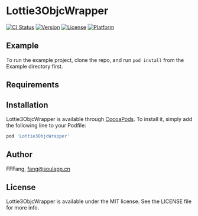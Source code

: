 # Lottie3ObjcWrapper

[![CI Status](https://img.shields.io/travis/FFFang/Lottie3ObjcWrapper.svg?style=flat)](https://travis-ci.org/FFFang/Lottie3ObjcWrapper)
[![Version](https://img.shields.io/cocoapods/v/Lottie3ObjcWrapper.svg?style=flat)](https://cocoapods.org/pods/Lottie3ObjcWrapper)
[![License](https://img.shields.io/cocoapods/l/Lottie3ObjcWrapper.svg?style=flat)](https://cocoapods.org/pods/Lottie3ObjcWrapper)
[![Platform](https://img.shields.io/cocoapods/p/Lottie3ObjcWrapper.svg?style=flat)](https://cocoapods.org/pods/Lottie3ObjcWrapper)

## Example

To run the example project, clone the repo, and run `pod install` from the Example directory first.

## Requirements

## Installation

Lottie3ObjcWrapper is available through [CocoaPods](https://cocoapods.org). To install
it, simply add the following line to your Podfile:

```ruby
pod 'Lottie3ObjcWrapper'
```

## Author

FFFang, fang@soulapp.cn

## License

Lottie3ObjcWrapper is available under the MIT license. See the LICENSE file for more info.
